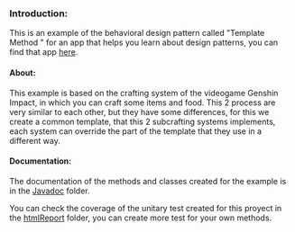 ### Introduction:
This is an example of the behavioral design pattern called "Template Method
" for an app that helps you learn about design patterns, you can find that app [here](https://github.com/JoseMartinez117/AppPatrones "here").

#### About: 
This example is based on the crafting system of the videogame Genshin Impact, in which you can craft some items and food. This 2 process are very similar to each other, but they have some differences, for this we create a common template, that this 2 subcrafting systems implements, each system can override the part of the template that they use in a different way.

#### Documentation: 
The documentation of the methods and classes created for the example is in the [Javadoc](https://github.com/BloodSlayer-404/TemplateMethod/tree/master/JavaDoc "Javadoc") folder. 

You can check the coverage of the unitary test created for this proyect in the [htmlReport](https://github.com/BloodSlayer-404/TemplateMethod/tree/master/htmlReport "htmlReport") folder, you can create more test for your own methods.
